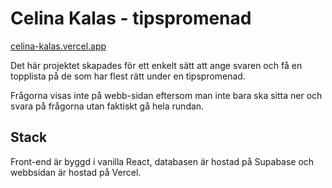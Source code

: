 # Celina Kalas - tipspromenad

[celina-kalas.vercel.app](https://celina-kalas.vercel.app/)

Det här projektet skapades för ett enkelt sätt att ange svaren och få en topplista på de som har flest rätt under en tipspromenad.

Frågorna visas inte på webb-sidan eftersom man inte bara ska sitta ner och svara på frågorna utan faktiskt gå hela rundan.

## Stack

Front-end är byggd i vanilla React, databasen är hostad på Supabase och webbsidan är hostad på Vercel.
